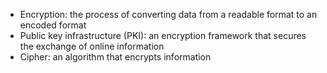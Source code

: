 * Encryption: the process of converting data from a readable format to an encoded format
* Public key infrastructure (PKI):  an encryption framework that secures the exchange of online information
* Cipher: an algorithm that encrypts information

